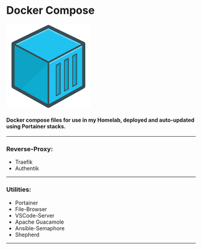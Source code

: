 # Docker Compose
![image info](container.png)

#### Docker compose files for use in my Homelab, deployed and auto-updated using Portainer stacks.

---
### Reverse-Proxy:
* Traefik
* Authentik
---
### Utilities:
* Portainer
* File-Browser
* VSCode-Server
* Apache Guacamole
* Ansible-Semaphore
* Shepherd
---
